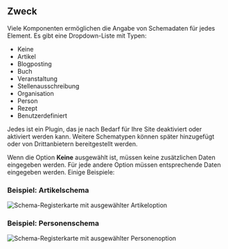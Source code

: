 <!-- Filename: Help4.x:Edit_Schema / Display title: Schema bearbeiten -->

## Zweck

Viele Komponenten ermöglichen die Angabe von Schemadaten für jedes Element. Es gibt eine
Dropdown-Liste mit Typen:

* Keine
* Artikel
* Blogposting
* Buch
* Veranstaltung
* Stellenausschreibung
* Organisation
* Person
* Rezept
* Benutzerdefiniert

Jedes ist ein Plugin, das je nach Bedarf für Ihre Site deaktiviert oder aktiviert werden kann. 
Weitere Schematypen können später hinzugefügt oder von Drittanbietern bereitgestellt werden.

Wenn die Option **Keine** ausgewählt ist, müssen keine zusätzlichen Daten eingegeben werden. Für jede 
andere Option müssen entsprechende Daten eingegeben werden. Einige Beispiele:

### Beispiel: Artikelschema

![Schema-Registerkarte mit ausgewählter Artikeloption](../../../de/images/common-elements/articles-edit-schema-tab-article.png)

### Beispiel: Personenschema

![Schema-Registerkarte mit ausgewählter Personenoption](../../../de/images/common-elements/articles-edit-schema-tab-person.png)

